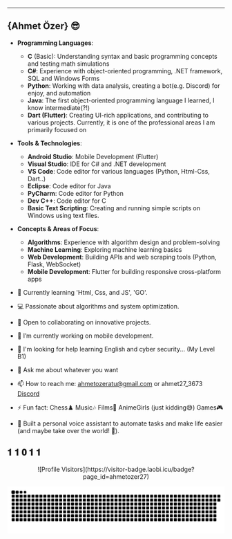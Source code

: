 
---

## {Ahmet Özer} 😎

- **Programming Languages**:  
  - **C** (Basic): Understanding syntax and basic programming concepts and testing math simulations
  - **C#**: Experience with object-oriented programming, .NET framework, SQL and Windows Forms  
  - **Python**: Working with data analysis, creating a bot(e.g. Discord) for enjoy, and automation  
  - **Java**: The first object-oriented programming language I learned, I know intermediate(?!)  
  - **Dart (Flutter)**: Creating UI-rich applications, and contributing to various projects. Currently, it is one of the professional areas I am primarily focused on
  

- **Tools & Technologies**:   
  - **Android Studio**: Mobile Development (Flutter)  
  - **Visual Studio**: IDE for C# and .NET development  
  - **VS Code**: Code editor for various languages (Python, Html-Css, Dart..)
  - **Eclipse**: Code editor for Java
  - **PyCharm**: Code editor for Python
  - **Dev C++**: Code editor for C
  - **Basic Text Scripting**: Creating and running simple scripts on Windows using text files.

- **Concepts & Areas of Focus**:    
  - **Algorithms**: Experience with algorithm design and problem-solving    
  - **Machine Learning**: Exploring machine learning basics
  - **Web Development**: Building APIs and web scraping tools (Python, Flask, WebSocket)  
  - **Mobile Development**: Flutter for building responsive cross-platform apps   

- 🌱 Currently learning 'Html, Css, and JS', 'GO'.
- 💻 Passionate about algorithms and system optimization.
- 🚀 Open to collaborating on innovative projects.
- 🔭 I’m currently working on mobile development.
- 🤔 I'm looking for help learning English and cyber security... (My Level B1)
- 💬 Ask me about whatever you want
- 📫 How to reach me: ahmetozeratu@gmail.com or ahmet27_3673 [Discord](https://www.discord.com)
- ⚡ Fun fact: Chess♟️ Music🎶 Films🎥 AnimeGirls (just kidding😅) Games🎮
- 🤖 Built a personal voice assistant to automate tasks and make life easier (and maybe take over the world! 🤫).


 𝟏 𝟏 𝟎 𝟏 𝟏 
 ---
<div align="center">
  ![Profile Visitors](https://visitor-badge.laobi.icu/badge?page_id=ahmetozer27)
</div>
 
![snake gif](https://github.com/ahmetozer27/ahmetozer27/blob/output/github-snake-dark.svg)
